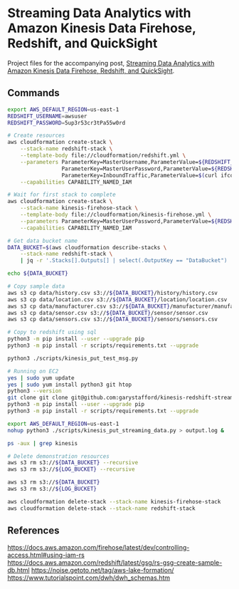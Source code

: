 # Streaming Data Analytics with Amazon Kinesis Data Firehose, Redshift, and QuickSight

Project files for the accompanying post, [Streaming Data Analytics with Amazon Kinesis Data Firehose, Redshift, and QuickSight](https://wp.me/p1RD28-6W1).

## Commands

```bash
export AWS_DEFAULT_REGION=us-east-1
REDSHIFT_USERNAME=awsuser
REDSHIFT_PASSWORD=5up3r53cr3tPa55w0rd

# Create resources
aws cloudformation create-stack \
    --stack-name redshift-stack \
    --template-body file://cloudformation/redshift.yml \
    --parameters ParameterKey=MasterUsername,ParameterValue=${REDSHIFT_USERNAME} \
                 ParameterKey=MasterUserPassword,ParameterValue=${REDSHIFT_PASSWORD} \
                 ParameterKey=InboundTraffic,ParameterValue=$(curl ifconfig.me -s)/32 \
    --capabilities CAPABILITY_NAMED_IAM

# Wait for first stack to complete
aws cloudformation create-stack \
    --stack-name kinesis-firehose-stack \
    --template-body file://cloudformation/kinesis-firehose.yml \
    --parameters ParameterKey=MasterUserPassword,ParameterValue=${REDSHIFT_PASSWORD} \
    --capabilities CAPABILITY_NAMED_IAM

# Get data bucket name
DATA_BUCKET=$(aws cloudformation describe-stacks \
    --stack-name redshift-stack \
    | jq -r '.Stacks[].Outputs[] | select(.OutputKey == "DataBucket") | .OutputValue')

echo ${DATA_BUCKET}

# Copy sample data
aws s3 cp data/history.csv s3://${DATA_BUCKET}/history/history.csv
aws s3 cp data/location.csv s3://${DATA_BUCKET}/location/location.csv
aws s3 cp data/manufacturer.csv s3://${DATA_BUCKET}/manufacturer/manufacturer.csv
aws s3 cp data/sensor.csv s3://${DATA_BUCKET}/sensor/sensor.csv
aws s3 cp data/sensors.csv s3://${DATA_BUCKET}/sensors/sensors.csv

# Copy to redshift using sql
python3 -m pip install --user --upgrade pip
python3 -m pip install -r scripts/requirements.txt --upgrade

python3 ./scripts/kinesis_put_test_msg.py

# Running on EC2
yes | sudo yum update
yes | sudo yum install python3 git htop
python3 --version
git clone git clone git@github.com:garystafford/kinesis-redshift-streaming-demo.git
python3 -m pip install --user --upgrade pip
python3 -m pip install -r scripts/requirements.txt --upgrade

export AWS_DEFAULT_REGION=us-east-1
nohup python3 ./scripts/kinesis_put_streaming_data.py > output.log &

ps -aux | grep kinesis

# Delete demonstration resources
aws s3 rm s3://${DATA_BUCKET} --recursive
aws s3 rm s3://${LOG_BUCKET} --recursive

aws s3 rm s3://${DATA_BUCKET}
aws s3 rm s3://${LOG_BUCKET}

aws cloudformation delete-stack --stack-name kinesis-firehose-stack
aws cloudformation delete-stack --stack-name redshift-stack
```

## References

https://docs.aws.amazon.com/firehose/latest/dev/controlling-access.html#using-iam-rs
https://docs.aws.amazon.com/redshift/latest/gsg/rs-gsg-create-sample-db.html
https://noise.getoto.net/tag/aws-lake-formation/
https://www.tutorialspoint.com/dwh/dwh_schemas.htm
